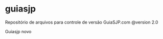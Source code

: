 guiasjp
=======

Repositório de arquivos para controle de versão GuiaSJP.com @version 2.0


Guiasjp novo

